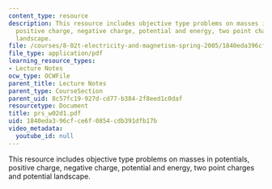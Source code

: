 ```yaml
---
content_type: resource
description: This resource includes objective type problems on masses in potentials,
  positive charge, negative charge, potential and energy, two point charges and potential
  landscape.
file: /courses/8-02t-electricity-and-magnetism-spring-2005/1840eda396cfce6f0854cdb391dfb17b_prs_w02d1.pdf
file_type: application/pdf
learning_resource_types:
- Lecture Notes
ocw_type: OCWFile
parent_title: Lecture Notes
parent_type: CourseSection
parent_uid: 8c57fc19-927d-cd77-b384-2f8eed1c0daf
resourcetype: Document
title: prs_w02d1.pdf
uid: 1840eda3-96cf-ce6f-0854-cdb391dfb17b
video_metadata:
  youtube_id: null
---
```

This resource includes objective type problems on masses in potentials, positive charge, negative charge, potential and energy, two point charges and potential landscape.

